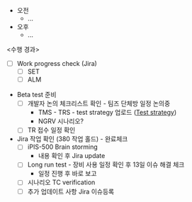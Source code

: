 - 오전
	- ...
- 오후
	- ...

<수행 경과>
- [ ] Work progress check (Jira)
	- [ ] SET
	- [ ] ALM

- Beta test 준비
	- [ ] 개발자 논의 체크리스트 확인 - 팀즈 단체방 일정 논의중
		- TMS - TRS - test strategy 업로드 ([Test strategy](https://do-intekplus.atlassian.net/wiki/x/AoCFJ?atlOrigin=eyJpIjoiNGQ0YWZkMjJiNjBlNDNmZjhiMzFiMDUzNTAyZDI3ZjgiLCJwIjoiYyJ9))
		- NGRV 시나리오?
	- [ ] TR 접수 일정 확인

- Jira 작업 확인 (380 작업 홀드) - 완료체크
	- [ ] iPIS-500 Brain storming
		- 내용 확인 후 Jira update
	- [ ] Long run test - 장비 사용 일정 확인 후 13일 이슈 해결 체크
		- 일정 진행 후 바로 보고
	- [ ] 시나리오 TC verification
	- [ ] 추가 업데이트 사항 Jira 이슈등록